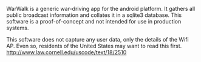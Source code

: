 WarWalk is a generic war-driving app for the android platform. It gathers all public broadcast information and collates it in a sqlite3 database.
This software is a proof-of-concept and not intended for use in production systems.

This software does not capture any user data, only the details of the Wifi AP. Even so, residents of the United States may want to read this first.
http://www.law.cornell.edu/uscode/text/18/2510

